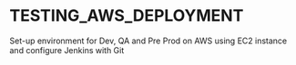 # TESTING_AWS_DEPLOYMENT
Set-up environment for Dev, QA and Pre Prod on AWS using EC2 instance and configure Jenkins with Git
